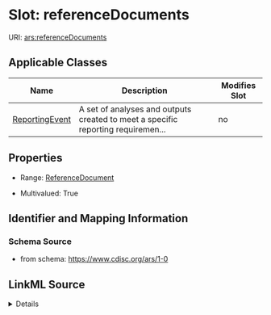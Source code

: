 # Slot: referenceDocuments

URI: [ars:referenceDocuments](https://www.cdisc.org/ars/1-0/referenceDocuments)



<!-- no inheritance hierarchy -->




## Applicable Classes

| Name | Description | Modifies Slot |
| --- | --- | --- |
[ReportingEvent](ReportingEvent.md) | A set of analyses and outputs created to meet a specific reporting requiremen... |  no  |







## Properties

* Range: [ReferenceDocument](ReferenceDocument.md)

* Multivalued: True





## Identifier and Mapping Information







### Schema Source


* from schema: https://www.cdisc.org/ars/1-0




## LinkML Source

<details>
```yaml
name: referenceDocuments
from_schema: https://www.cdisc.org/ars/1-0
rank: 1000
multivalued: true
alias: referenceDocuments
domain_of:
- ReportingEvent
range: ReferenceDocument
inlined: true

```
</details>